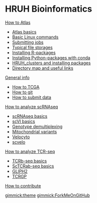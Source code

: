# HRUH Bioinformatics

[How to Atlas]()

* [Atlas basics](atlas.md)
* [Basic Linux commands](Basic_linux_commands.md)
* [Submitting jobs](submit_job.md)
* [Typical file storages](file_storages.md)
* [Installing R-packages](rpackages.md)
* [Installing Python-packages with conda](conda.md)
* [HRUH_clusters and installing packages](HRUH_clusters.md)
* [Directory map and useful links](directory_map.md)

[General info]()

* [How to TCGA](TCGA_data.md)
* [How to git](git.md)
* [How to submit data](submit_data.md)

[How to analyze scRNAseq]()

* [scRNAseq basics](scRNAseq.md)
* [scVI basics](scvi.md)
* [Genotype demultiplexing](genotype_demultiplex.md)
* [Mitochondrial variants](genotype_demultiplex.md)
* [Velocyto](velocyto.md)
* [scvelo](run_scvelo_cropseq_2023.html)

[How to analyze TCR-seq]()

* [TCRb-seq basics](tcrseq_basics.md)
* [ScTCRab-seq basics](scTCRabseq.md)
* [GLIPH2](gliph.md)
* [TCRGP](tcrgp.md)

[How to contribute](contribute.md)

[gimmick:theme](bootstrap)
[gimmick:ForkMeOnGitHub](https://github.com/janihuuh/hruh_webpage)
